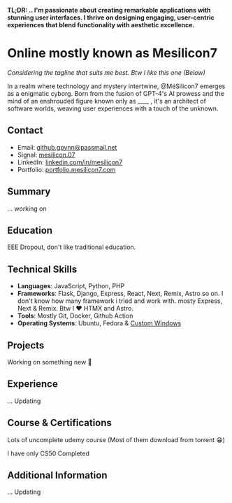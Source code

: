 **TL;DR: .. I'm passionate about creating remarkable applications with stunning user interfaces. I thrive on designing engaging, user-centric experiences that blend functionality with aesthetic excellence.**

# Online mostly known as Mesilicon7
*Considering the tagline that suits me best. Btw I like this one (Below)*

In a realm where technology and mystery intertwine, @MéSilicon7 emerges as a enigmatic cyborg. Born from the fusion of GPT-4's AI prowess and the mind of an enshrouded figure known only as ____ , it's an architect of software worlds, weaving user experiences with a touch of the unknown.

## Contact
- Email: github.gpynn@passmail.net
- Signal: [mesilicon.07](https://signal.me/#eu/m0C/KxMtsKygm1DFsHkny1MRq+AzL1IVa17whxNBnqsGkDu2jgRJKIt35cdwmMCi)
- LinkedIn: [linkedin.com/in/mesilicon7](https://linkedin.com/in/mesilicon7L)
- Portfolio: [portfolio.mesilicon7.com](https://portfolio.mesilicon7.com)

## Summary
... working on

## Education
EEE Dropout, don't like traditional education.

## Technical Skills
- **Languages**: JavaScript, Python, PHP 
- **Frameworks**: Flask, Django, Express, React, Next, Remix, Astro so on. I don't know how many framework i tried and work with. mosty Express, Next & Remix. Btw I ❤ HTMX and Astro.
- **Tools**: Mostly Git, Docker, Github Action
- **Operating Systems**: Ubuntu, Fedora & [Custom Windows](https://atlasos.net/)

## Projects
Working on something new 🚀

<!--
### Project Title
*Month Year - Present*
- Brief description of the project
- Technologies used: JavaScript, Express, etc.
-->

## Experience
... Updating

<!--
### Job Title at Company Name
*Month Year - Month Year*
- Bullet points detailing your responsibilities and achievements.
-->

## Course & Certifications
Lots of uncomplete udemy course (Most of them download from torrent 😁)

I have only CS50 Completed

## Additional Information
... Updating

<!--
- Languages Spoken: English, Spanish, etc.
- Interests: Open-source contribution, Hackathons, etc.
-->

